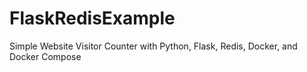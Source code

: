 # FlaskRedisExample
 Simple Website Visitor Counter with Python, Flask, Redis, Docker, and Docker Compose
